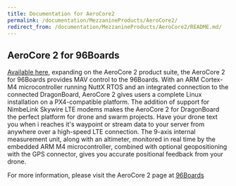```yaml
---
title: Documentation for AeroCore2
permalink: /documentation/MezzanineProducts/AeroCore2/
redirect_from: /documentation/MezzanineProducts/AeroCore2/README.md/
---
```

## AeroCore 2 for 96Boards

[Available here](http://link.linaro.org/aerocore2-buy), expanding on the AeroCore 2 product suite, the AeroCore 2 for 96Boards provides MAV control to the 96Boards.
With an ARM Cortex-M4 microcontroller running NuttX RTOS and an integrated connection to the connected DragonBoard,
AeroCore 2 gives users a complete Linux installation on a PX4-compatible platform. The addition of support for
NimbeLink Skywire LTE modems makes the AeroCore 2 for DragonBoard the perfect platform for drone and swarm projects.
Have your drone text you when i reaches it's waypoint or stream data to your server from anywhere over a high-speed LTE connection.
The 9-axis internal measurement unit, along with an altimeter, monitored in real time by the embedded ARM M4 microcontroller,
combined with optional geopositioning with the GPS connector, gives you accurate positional feedback from your drone.

For more information, please visit the AeroCore 2 page at [96Boards](http://www.96boards.org/product/aerocore/)
